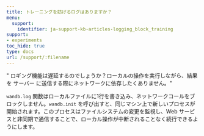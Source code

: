 ```yaml
---
title: トレーニングを妨げるログはありますか？
menu:
  support:
    identifier: ja-support-kb-articles-logging_block_training
support:
- experiments
toc_hide: true
type: docs
url: /support/:filename
---
```


" ロギング機能は遅延するのでしょうか？ローカルの操作を実行しながら、結果を サーバー に送信する際にネットワークに依存したくありません。"

`wandb.log` 関数はローカルファイルに1行を書き込み、ネットワークコールをブロックしません。`wandb.init` を呼び出すと、同じマシン上で新しいプロセスが開始されます。このプロセスはファイルシステムの変更を監視し、Web サービスと非同期で通信することで、ローカル操作が中断されることなく続行できるようにします。